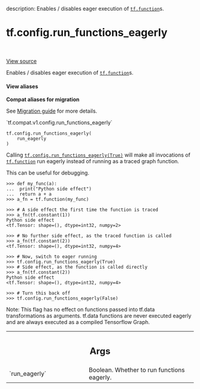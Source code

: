 description: Enables / disables eager execution of <a href="../../tf/function.md"><code>tf.function</code></a>s.

<div itemscope itemtype="http://developers.google.com/ReferenceObject">
<meta itemprop="name" content="tf.config.run_functions_eagerly" />
<meta itemprop="path" content="Stable" />
</div>

# tf.config.run_functions_eagerly

<!-- Insert buttons and diff -->

<table class="tfo-notebook-buttons tfo-api nocontent" align="left">

</table>

<a target="_blank" class="external" href="/code/stable/tensorflow/python/eager/def_function.py">View source</a>



Enables / disables eager execution of <a href="../../tf/function.md"><code>tf.function</code></a>s.

<section class="expandable">
  <h4 class="showalways">View aliases</h4>
  <p>
<b>Compat aliases for migration</b>
<p>See
<a href="https://www.tensorflow.org/guide/migrate">Migration guide</a> for
more details.</p>
<p>`tf.compat.v1.config.run_functions_eagerly`</p>
</p>
</section>

<pre class="devsite-click-to-copy prettyprint lang-py tfo-signature-link">
<code>tf.config.run_functions_eagerly(
    run_eagerly
)
</code></pre>



<!-- Placeholder for "Used in" -->

Calling <a href="../../tf/config/run_functions_eagerly.md"><code>tf.config.run_functions_eagerly(True)</code></a> will make all
invocations of <a href="../../tf/function.md"><code>tf.function</code></a> run eagerly instead of running as a traced graph
function.

This can be useful for debugging.

```
>>> def my_func(a):
...  print("Python side effect")
...  return a + a
>>> a_fn = tf.function(my_func)
```

```
>>> # A side effect the first time the function is traced
>>> a_fn(tf.constant(1))
Python side effect
<tf.Tensor: shape=(), dtype=int32, numpy=2>
```

```
>>> # No further side effect, as the traced function is called
>>> a_fn(tf.constant(2))
<tf.Tensor: shape=(), dtype=int32, numpy=4>
```

```
>>> # Now, switch to eager running
>>> tf.config.run_functions_eagerly(True)
>>> # Side effect, as the function is called directly
>>> a_fn(tf.constant(2))
Python side effect
<tf.Tensor: shape=(), dtype=int32, numpy=4>
```

```
>>> # Turn this back off
>>> tf.config.run_functions_eagerly(False)
```

Note: This flag has no effect on functions passed into tf.data transformations
as arguments. tf.data functions are never executed eagerly and are always
executed as a compiled Tensorflow Graph.

<!-- Tabular view -->
 <table class="responsive fixed orange">
<colgroup><col width="214px"><col></colgroup>
<tr><th colspan="2"><h2 class="add-link">Args</h2></th></tr>

<tr>
<td>
`run_eagerly`
</td>
<td>
Boolean. Whether to run functions eagerly.
</td>
</tr>
</table>

